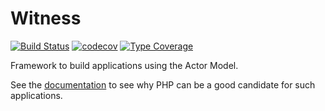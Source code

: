 # Witness

[![Build Status](https://github.com/innmind/witness/workflows/CI/badge.svg)](https://github.com/innmind/witness/actions?query=workflow%3ACI)
[![codecov](https://codecov.io/gh/innmind/witness/branch/develop/graph/badge.svg)](https://codecov.io/gh/innmind/witness)
[![Type Coverage](https://shepherd.dev/github/innmind/witness/coverage.svg)](https://shepherd.dev/github/innmind/witness)

Framework to build applications using the Actor Model.

See the [documentation](https://innmind.github.io/witness/philosophy.html#why) to see why PHP can be a good candidate for such applications.
